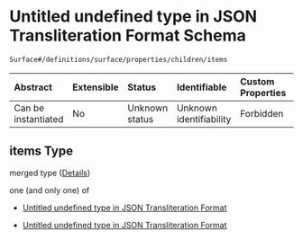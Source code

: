 # Untitled undefined type in JSON Transliteration Format Schema

```txt
Surface#/definitions/surface/properties/children/items
```



| Abstract            | Extensible | Status         | Identifiable            | Custom Properties | Additional Properties | Access Restrictions | Defined In                                                            |
| :------------------ | :--------- | :------------- | :---------------------- | :---------------- | :-------------------- | :------------------ | :-------------------------------------------------------------------- |
| Can be instantiated | No         | Unknown status | Unknown identifiability | Forbidden         | Allowed               | none                | [JTF.schema.json\*](../../out/JTF.schema.json "open original schema") |

## items Type

merged type ([Details](jtf-definitions-surface-properties-children-items.md))

one (and only one) of

*   [Untitled undefined type in JSON Transliteration Format](jtf-definitions-surface-properties-children-items-oneof-0.md "check type definition")

*   [Untitled undefined type in JSON Transliteration Format](jtf-definitions-surface-properties-children-items-oneof-1.md "check type definition")
